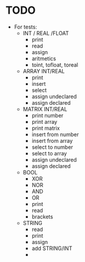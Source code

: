 # TODO


* For tests:
  * INT / REAL /FLOAT
    * print
    * read
    * assign
    * aritmetics
    * toint, tofloat, toreal
  * ARRAY INT/REAL
    * print 
    * insert 
    * select
    * assign undeclared
    * assign declared
  * MATRIX INT/REAL
    * print number
    * print array
    * print matrix
	* insert from number
    * insert from array
	* select to number
    * select to array
	* assign undeclared
	* assign declared
  * BOOL
    * XOR
    * NOR
    * AND
    * OR
    * print
    * read
    * brackets
  * STRING
    * read
    * print 
    * assign
    * add STRING/INT
    * 
